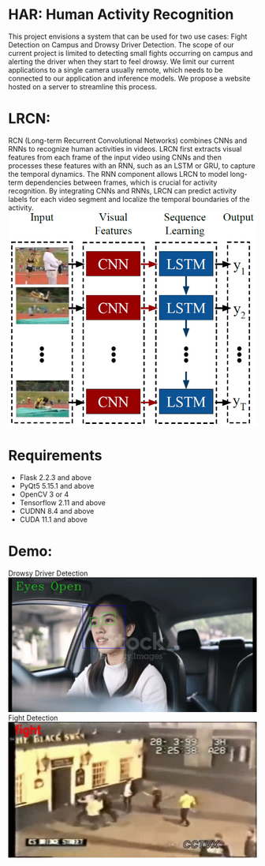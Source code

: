 # HAR: Human Activity Recognition
This project envisions a system that can be used for two use cases: Fight
Detection on Campus and Drowsy Driver Detection. The scope of our
current project is limited to detecting small fights occurring on campus and
alerting the driver when they start to feel drowsy. We limit our current
applications to a single camera usually remote, which needs to be connected
to our application and inference models. We propose a website hosted on
a server to streamline this process.

# LRCN:
RCN (Long-term Recurrent Convolutional Networks) combines CNNs
and RNNs to recognize human activities in videos. LRCN first extracts
visual features from each frame of the input video using CNNs and then
processes these features with an RNN, such as an LSTM or GRU, to capture the temporal dynamics. The RNN component allows LRCN to model
long-term dependencies between frames, which is crucial for activity recognition. By integrating CNNs and RNNs, LRCN can predict activity labels
for each video segment and localize the temporal boundaries of the activity. 
![alt text](https://github.com/AnushkaAmte/HAR_2023/blob/master/lrcn.png?raw=true)
# Requirements

- Flask 2.2.3 and above
- PyQt5 5.15.1 and above
- OpenCV 3 or 4
- Tensorflow 2.11 and above
- CUDNN 8.4 and above
- CUDA 11.1 and above

# Demo:
Drowsy Driver Detection
![alt text](https://github.com/AnushkaAmte/HAR_2023/blob/master/driver_infer.png?raw=true)
Fight Detection
![alt text](https://github.com/AnushkaAmte/HAR_2023/blob/master/fight_infer.png?raw=true)
